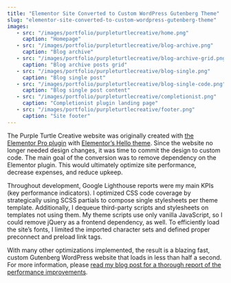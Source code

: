```yaml
---
title: "Elementor Site Converted to Custom WordPress Gutenberg Theme"
slug: "elementor-site-converted-to-custom-wordpress-gutenberg-theme"
images:
   - src: "/images/portfolio/purpleturtlecreative/home.png"
     caption: "Homepage"
   - src: "/images/portfolio/purpleturtlecreative/blog-archive.png"
     caption: "Blog archive"
   - src: "/images/portfolio/purpleturtlecreative/blog-archive-grid.png"
     caption: "Blog archive posts grid"
   - src: "/images/portfolio/purpleturtlecreative/blog-single.png"
     caption: "Blog single post"
   - src: "/images/portfolio/purpleturtlecreative/blog-single-code.png"
     caption: "Blog single post content"
   - src: "/images/portfolio/purpleturtlecreative/completionist.png"
     caption: "Completionist plugin landing page"
   - src: "/images/portfolio/purpleturtlecreative/footer.png"
     caption: "Site footer"
---
```


The Purple Turtle Creative website was originally created with [the Elementor Pro plugin](https://elementor.com/products/hello-theme/) with [Elementor’s Hello theme](https://elementor.com/hello-theme/). Since the website no longer needed design changes, it was time to commit the design to custom code. The main goal of the conversion was to remove dependency on the Elementor plugin. This would ultimately optimize site performance, decrease expenses, and reduce upkeep.

Throughout development, Google Lighthouse reports were my main KPIs (key performance indicators). I optimized CSS code coverage by strategically using SCSS partials to compose single stylesheets per theme template. Additionally, I dequeue third-party scripts and stylesheets on templates not using them. My theme scripts use only vanilla JavaScript, so I could remove jQuery as a frontend dependency, as well. To efficiently load the site’s fonts, I limited the imported character sets and defined proper preconnect and preload link tags.

With many other optimizations implemented, the result is a blazing fast, custom Gutenberg WordPress website that loads in less than half a second. For more information, please [read my blog post for a thorough report of the performance improvements](https://purpleturtlecreative.com/blog/2020/12/elementor-pro-vs-custom-wordpress-theme-performance-report/).
